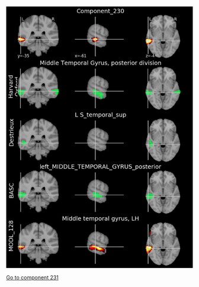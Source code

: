 


![230](preliminary/230.jpg "Component 230")

[Go to component 231](https://parietal-inria.github.io/MODL_atlas/512/231 "Component 231")